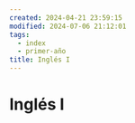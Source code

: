 ```yaml
---
created: 2024-04-21 23:59:15
modified: 2024-07-06 21:12:01
tags:
  - index
  - primer-año
title: Inglés I
---
```


# Inglés I
